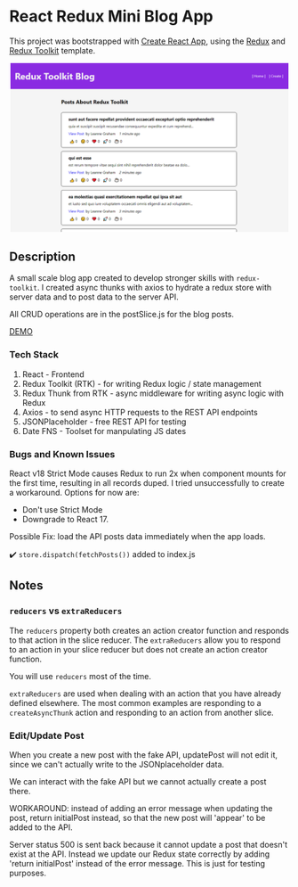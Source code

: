 # React Redux Mini Blog App

This project was bootstrapped with [Create React App](https://github.com/facebook/create-react-app), using the [Redux](https://redux.js.org/) and [Redux Toolkit](https://redux-toolkit.js.org/) template.

<p align="center">
  <img src="src/assets/rtk-screen.png" alt="RTK Blog Posts List Page" width="500">
</p>

## Description

A small scale blog app created to develop stronger skills with `redux-toolkit`. I created async thunks with axios to hydrate a redux store with server data and to post data to the server API.

All CRUD operations are in the postSlice.js for the blog posts.

[DEMO](https://redux-toolkit-example-blog.netlify.app/ "RTK Blog Demo")

### Tech Stack

   1. React - Frontend
   2. Redux Toolkit (RTK) - for writing Redux logic / state management
   3. Redux Thunk from RTK - async middleware for writing async logic with Redux
   4. Axios - to send async HTTP requests to the REST API endpoints
   5. JSONPlaceholder - free REST API for testing
   6. Date FNS - Toolset for manpulating JS dates

### Bugs and Known Issues

React v18 Strict Mode causes Redux to run 2x when component mounts for the first time, resulting in all records duped. I tried unsuccessfully to create a workaround. Options for now are:
  - Don't use Strict Mode
  - Downgrade to React 17.

Possible Fix: load the API posts data immediately when the app loads.

   :heavy_check_mark: `store.dispatch(fetchPosts())` added to index.js

## Notes

### `reducers` vs `extraReducers`
The `reducers` property both creates an action creator function and responds to that action in the slice reducer. The `extraReducers` allow you to respond to an action in your slice reducer but does not create an action creator function.

You will use `reducers` most of the time.

`extraReducers` are used when dealing with an action that you have already defined elsewhere. The most common examples are responding to a `createAsyncThunk` action and responding to an action from another slice.

### Edit/Update Post
When you create a new post with the fake API, updatePost will not edit it, since we can't actually write to the JSONplaceholder data.

We can interact with the fake API but we cannot actually create a post there.

WORKAROUND: instead of adding an error message when updating the post, return initialPost instead, so that the new post will 'appear' to be added to the API.

Server status 500 is sent back because it cannot update a post that doesn't exist at the API. Instead we update our Redux state correctly by adding 'return initialPost' instead of the error message. This is just for testing purposes.
